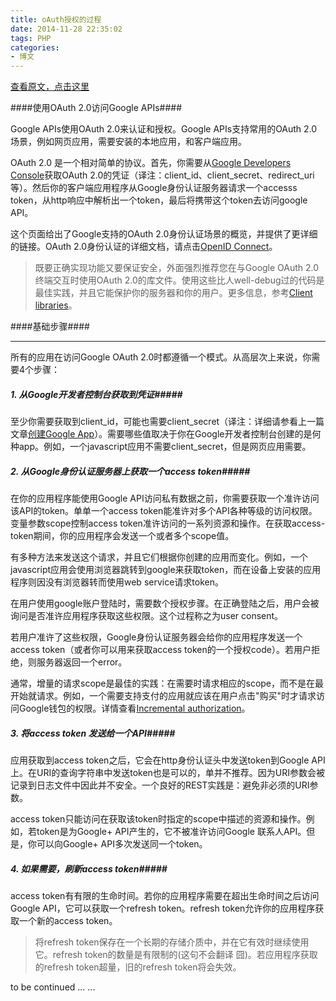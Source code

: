 ```yaml
---
title: oAuth授权的过程
date: 2014-11-28 22:35:02
tags: PHP
categories:
- 博文
---
```

[查看原文，点击这里](https://developers.google.com/accounts/docs/OAuth2)

####使用OAuth 2.0访问Google APIs####

Google APIs使用OAuth 2.0来认证和授权。Google APIs支持常用的OAuth 2.0场景，例如网页应用，需要安装的本地应用，和客户端应用。

OAuth 2.0 是一个相对简单的协议。首先，你需要从[Google Developers Console](https://console.developers.google.com/)获取OAuth 2.0的凭证（译注：client_id、client_secret、redirect_uri等）。然后你的客户端应用程序从Google身份认证服务器请求一个accesss token，从http响应中解析出一个token，最后将携带这个token去访问google API。

这个页面给出了Google支持的OAuth 2.0身份认证场景的概览，并提供了更详细的链接。OAuth 2.0身份认证的详细文档，请点击[OpenID Connect](https://developers.google.com/accounts/docs/OpenIDConnect)。

> 既要正确实现功能又要保证安全，外面强烈推荐您在与Google OAuth 2.0终端交互时使用OAuth 2.0的库文件。使用这些比人well-debug过的代码是最佳实践，并且它能保护你的服务器和你的用户。更多信息，参考[Client libraries](https://developers.google.com/accounts/docs/OAuth2#libraries)。

####基础步骤####
***
所有的应用在访问Google OAuth 2.0时都遵循一个模式。从高层次上来说，你需要4个步骤：

##### 1. 从Google开发者控制台获取到凭证#####
至少你需要获取到client_id，可能也需要client_secret（译注：详细请参看上一篇文章[创建Google App](http://www.straysh.info/article/27)）。需要哪些值取决于你在Google开发者控制台创建的是何种app。例如，一个javascript应用不需要client_secret，但是网页应用需要。

##### 2. 从Google身份认证服务器上获取一个access token#####
在你的应用程序能使用Google API访问私有数据之前，你需要获取一个准许访问该API的token。单单一个access token能准许对多个API各种等级的访问权限。变量参数scope控制access token准许访问的一系列资源和操作。在获取access-token期间，你的应用程序会发送一个或者多个scope值。

有多种方法来发送这个请求，并且它们根据你创建的应用而变化。例如，一个javascript应用会使用浏览器跳转到google来获取token，而在设备上安装的应用程序则因没有浏览器转而使用web service请求token。

在用户使用google账户登陆时，需要数个授权步骤。在正确登陆之后，用户会被询问是否准许应用程序获取这些权限。这个过程称之为user consent。

若用户准许了这些权限，Google身份认证服务器会给你的应用程序发送一个access token（或者你可以用来获取access token的一个授权code）。若用户拒绝，则服务器返回一个error。

通常，增量的请求scope是最佳的实践：在需要时请求相应的scope，而不是在最开始就请求。例如，一个需要支持支付的应用就应该在用户点击"购买"时才请求访问Google钱包的权限。详情查看[Incremental authorization](https://developers.google.com/accounts/docs/OAuth2WebServer#incrementalAuth)。

##### 3. 将access token 发送给一个API#####
应用获取到access token之后，它会在http身份认证头中发送token到Google API上。在URI的查询字符串中发送token也是可以的，单并不推荐。因为URI参数会被记录到日志文件中因此并不安全。一个良好的REST实践是：避免非必须的URI参数。

access token只能访问在获取该token时指定的scope中描述的资源和操作。例如，若token是为Google+ API产生的，它不被准许访问Google 联系人API。但是，你可以向Google+ API多次发送同一个token。

##### 4. 如果需要，刷新access token#####
access token有有限的生命时间。若你的应用程序需要在超出生命时间之后访问Google API，它可以获取一个refresh token。refresh token允许你的应用程序获取一个新的access token。

> 将refresh token保存在一个长期的存储介质中，并在它有效时继续使用它。refresh token的数量是有限制的(这句不会翻译 囧)。若应用程序获取的refresh token超量，旧的refresh token将会失效。

to be continued ... ...